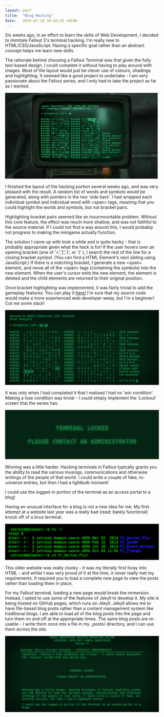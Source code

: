 ```yaml
---
layout: post
title:  "Blog Hacking"
date:   2016-07-16 16:42:25 +0100
---
```

Six weeks ago, in an effort to learn the skills of Web Development,
I decided to immitate Fallout 3's terminal hacking.
I'm really new to HTML/CSS/JavaScript.
Having a specific goal rather than an abstract concept helps me learn new skills.

The rationale behind choosing a Fallout Terminal was that given the fully text-based design,
I could complete it without having to play around with images. 
Most of the layout would just be clever use of colours, shadings and highlighting.
It seemed like a good project to undertake - 
I am very passionate about the Fallout series, 
and I only had to take the project as far as I wanted.

![Image of the hacking minigame in Fallout 3](/assets/images/hacking-minigame-reference.jpg)

I finished the layout of the hacking portion several weeks ago,
and was very pleased with the result. 
A random list of words and symbols would be generated,
along with pointers in the two 'side bars'.
I had wrapped each individual symbol and individual word with &lt;span&gt; tags,
meaning that you could highlight the words and symbols, but not bracket pairs.

Highlighting bracket pairs seemed like an insurmountable problem.
Without this core feature, the effect was much more shallow,
and was not faithful to the source material.
If I could not find a way around this,
I would probably not progress to making the minigame actually function.

The solution I came up with took a while and is quite hacky - 
that is probably appropriate given what the hack is for!
If the user hovers over an opening bracket (one of '<','[','{', or '\(' ),
I search the rest of the line for a closing bracket symbol.
(You can find a HTML Element's next sibling using JavaScript.)
If there is a matching bracket, I generate a new &lt;span&gt; element,
and move all of the &lt;span&gt; tags (containing the symbols) into the new element.
When the user's cursor exits the new element,
the element is deleted and the child elements are returned to their original position.

Once bracket highlighting was implemented,
it was fairly trivial to add the gameplay features.
You can play it [here!](http://jetroid.github.io/hacking)
I'm sure that my source code would make a more experienced web developer weep,
but I'm a beginner! Cut me some slack!

![Image of the hacking minigame](/assets/images/hacking-minigame-game.png)

It was only when I had completed it that I realised I had no 'win condition'.
Making a lose condition was trivial - 
I could simply implement the 'Lockout' screen that the series has.

![Image of the hacking minigame's lockout screen](/assets/images/hacking-minigame-lockout.png)

Winning was a little harder.
Hacking terminals in Fallout typically grants you the ability to read the various musings,
communications and otherwise writings of the people of that world.
I could write a couple of fake, in-universe entries,
but then I had a lightbulb moment!

I could use the logged-in portion of the terminal as an access portal to a blog! 

Having an unusual interface for a blog is not a new idea for me.
My first attempt at a website last year was a really bad
(read: barely functional) knock off of a linux terminal.

![Image of the old website](/assets/images/hacking-minigame-old-site.png)

This older website was really clunky - it was my literally first foray into HTML - 
and whilst I was very proud of it at the time, it never really met my requirements.
It required you to load a complete new page to view the posts rather than loading
them in place.

For my Fallout terminal, loading a new page would break the immersion.
Instead, I opted to use some of the features of Jekyll to develop it.
My site is being hosted on GitHub pages, which runs on Jekyll.
Jekyll allows me to have file-based blog posts rather than a content
management system like traditional blogs.
I am able to load all of the blog posts into the page and turn them
on and off at the appropriate times.
The same blog posts are re-usable - 
I write them once into a file in my _posts/ directory, and I can use
them across the site.

![Image of this blog post](/assets/images/hacking-minigame-blog-post.png)
